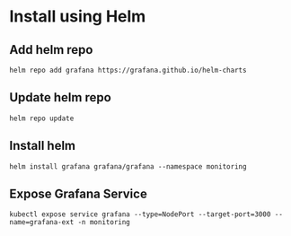 # Install using Helm

## Add helm repo

`helm repo add grafana https://grafana.github.io/helm-charts`

## Update helm repo

`helm repo update`

## Install helm 

`helm install grafana grafana/grafana --namespace monitoring`

## Expose Grafana Service

`kubectl expose service grafana --type=NodePort --target-port=3000 --name=grafana-ext -n monitoring`
